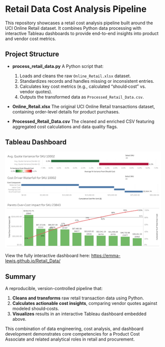# Retail Data Cost Analysis Pipeline

This repository showcases a retail cost analysis pipeline built around the UCI Online Retail dataset. It combines Python data processing with interactive Tableau dashboards to provide end-to-end insights into product and vendor cost metrics.

## Project Structure

* **process\_retail\_data.py**
  A Python script that:

  1. Loads and cleans the raw `Online_Retail.xlsx` dataset.
  2. Standardizes records and handles missing or inconsistent entries.
  3. Calculates key cost metrics (e.g., calculated “should‑cost” vs. vendor quotes).
  4. Outputs the transformed data as `Processed_Retail_Data.csv`.

* **Online\_Retail.xlsx**
  The original UCI Online Retail transactions dataset, containing order-level details for product purchases.

* **Processed\_Retail\_Data.csv**
  The cleaned and enriched CSV featuring aggregated cost calculations and data quality flags.

## Tableau Dashboard

![Dashboard Preview](tableau_dashboard/preview.png)

View the fully interactive dashboard here:
https://emma-lewis.github.io/Retail_Data/

## Summary

A reproducible, version-controlled pipeline that:

1. **Cleans and transforms** raw retail transaction data using Python.
2. **Calculates actionable cost insights**, comparing vendor quotes against modeled should‑costs.
3. **Visualizes** results in an interactive Tableau dashboard embedded above.

This combination of data engineering, cost analysis, and dashboard development demonstrates core competencies for a Product Cost Associate and related analytical roles in retail and procurement.
